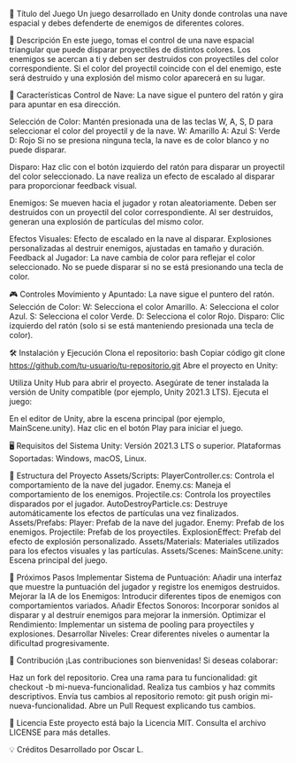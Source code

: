 📡 Título del Juego
Un juego desarrollado en Unity donde controlas una nave espacial y debes defenderte de enemigos de diferentes colores.

📖 Descripción
En este juego, tomas el control de una nave espacial triangular que puede disparar proyectiles de distintos colores. Los enemigos se acercan a ti y deben ser destruidos con proyectiles del color correspondiente. Si el color del proyectil coincide con el del enemigo, este será destruido y una explosión del mismo color aparecerá en su lugar.

🚀 Características
Control de Nave: La nave sigue el puntero del ratón y gira para apuntar en esa dirección.

Selección de Color:
Mantén presionada una de las teclas W, A, S, D para seleccionar el color del proyectil y de la nave.
W: Amarillo
A: Azul
S: Verde
D: Rojo
Si no se presiona ninguna tecla, la nave es de color blanco y no puede disparar.

Disparo:
Haz clic con el botón izquierdo del ratón para disparar un proyectil del color seleccionado.
La nave realiza un efecto de escalado al disparar para proporcionar feedback visual.

Enemigos:
Se mueven hacia el jugador y rotan aleatoriamente.
Deben ser destruidos con un proyectil del color correspondiente.
Al ser destruidos, generan una explosión de partículas del mismo color.

Efectos Visuales:
Efecto de escalado en la nave al disparar.
Explosiones personalizadas al destruir enemigos, ajustadas en tamaño y duración.
Feedback al Jugador:
La nave cambia de color para reflejar el color seleccionado.
No se puede disparar si no se está presionando una tecla de color.

🎮 Controles
Movimiento y Apuntado: La nave sigue el puntero del ratón.
Selección de Color:
W: Selecciona el color Amarillo.
A: Selecciona el color Azul.
S: Selecciona el color Verde.
D: Selecciona el color Rojo.
Disparo: Clic izquierdo del ratón (solo si se está manteniendo presionada una tecla de color).

🛠️ Instalación y Ejecución
Clona el repositorio:
bash
Copiar código
git clone https://github.com/tu-usuario/tu-repositorio.git
Abre el proyecto en Unity:

Utiliza Unity Hub para abrir el proyecto.
Asegúrate de tener instalada la versión de Unity compatible (por ejemplo, Unity 2021.3 LTS).
Ejecuta el juego:

En el editor de Unity, abre la escena principal (por ejemplo, MainScene.unity).
Haz clic en el botón Play para iniciar el juego.

🖥️ Requisitos del Sistema
Unity: Versión 2021.3 LTS o superior.
Plataformas Soportadas: Windows, macOS, Linux.

📁 Estructura del Proyecto
Assets/Scripts:
PlayerController.cs: Controla el comportamiento de la nave del jugador.
Enemy.cs: Maneja el comportamiento de los enemigos.
Projectile.cs: Controla los proyectiles disparados por el jugador.
AutoDestroyParticle.cs: Destruye automáticamente los efectos de partículas una vez finalizados.
Assets/Prefabs:
Player: Prefab de la nave del jugador.
Enemy: Prefab de los enemigos.
Projectile: Prefab de los proyectiles.
ExplosionEffect: Prefab del efecto de explosión personalizado.
Assets/Materials:
Materiales utilizados para los efectos visuales y las partículas.
Assets/Scenes:
MainScene.unity: Escena principal del juego.

📌 Próximos Pasos
Implementar Sistema de Puntuación: Añadir una interfaz que muestre la puntuación del jugador y registre los enemigos destruidos.
Mejorar la IA de los Enemigos: Introducir diferentes tipos de enemigos con comportamientos variados.
Añadir Efectos Sonoros: Incorporar sonidos al disparar y al destruir enemigos para mejorar la inmersión.
Optimizar el Rendimiento: Implementar un sistema de pooling para proyectiles y explosiones.
Desarrollar Niveles: Crear diferentes niveles o aumentar la dificultad progresivamente.

🤝 Contribución
¡Las contribuciones son bienvenidas! Si deseas colaborar:

Haz un fork del repositorio.
Crea una rama para tu funcionalidad: git checkout -b mi-nueva-funcionalidad.
Realiza tus cambios y haz commits descriptivos.
Envía tus cambios al repositorio remoto: git push origin mi-nueva-funcionalidad.
Abre un Pull Request explicando tus cambios.

📄 Licencia
Este proyecto está bajo la Licencia MIT. Consulta el archivo LICENSE para más detalles.

💡 Créditos
Desarrollado por Oscar L.
